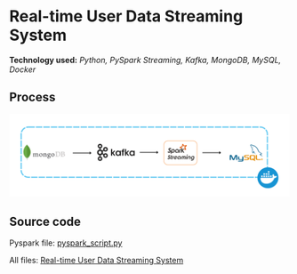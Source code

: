# Real-time User Data Streaming System
**Technology used:** *Python, PySpark Streaming, Kafka, MongoDB, MySQL, Docker*

## Process
![Data Pipeline Diagram](https://github.com/saksit63/user-data-streaming-project/blob/main/img/user-data-streaming-project.png)
## Source code
Pyspark file: [pyspark_script.py](https://github.com/saksit63/user-data-streaming-project/blob/main/jobs/spark/pyspark_script.py)

All files: [Real-time User Data Streaming System](https://github.com/saksit63/user-data-streaming-project/blob/main)
